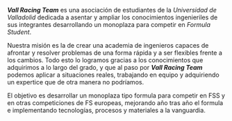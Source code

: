 ***Vall Racing Team*** es una asociación de estudiantes de la *Universidad de Valladolid* dedicada a asentar y ampliar los conocimientos ingenieriles de sus integrantes desarrollando un monoplaza para competir en *Formula Student*.

Nuestra misión es la de crear una academia de ingenieros capaces de afrontar y resolver problemas de una forma rápida y a ser flexibles frente a los cambios. Todo esto lo logramos gracias a los conocimientos que adquirimos a lo largo del grado, y que al paso por ***Vall Racing Team*** podemos aplicar a situaciones reales, trabajando en equipo y adquiriendo un expertice que de otra manera no podríamos.

El objetivo es desarrollar un monoplaza tipo formula para competir en FSS y en otras competiciones de FS europeas, mejorando año tras año el formula e implementando tecnologías, procesos y materiales a la vanguardia.
